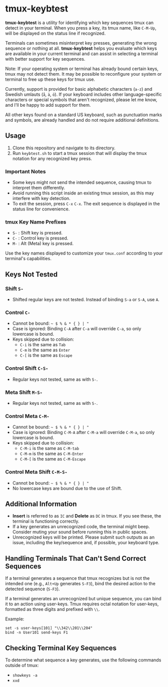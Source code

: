 # tmux-keybtest

**tmux-keybtest** is a utility for identifying which key sequences tmux can
detect in your terminal. When you press a key, its tmux name, like `C-M-Up`,
will be displayed on the status line if recognized.

Terminals can sometimes misinterpret key presses, generating the wrong sequence
or nothing at all. **tmux-keybtest** helps you evaluate which keys are
available in your current terminal and can assist in selecting a terminal with
better support for key sequences.

Note: If your operating system or terminal has already bound certain keys,
tmux may not detect them. It may be possible to reconfigure your system or
terminal to free up these keys for tmux use.

Currently, support is provided for basic alphabetic characters (`a-z`) and
Swedish umlauts (`å`, `ä`, `ö`). If your keyboard includes other
language-specific characters or special symbols that aren't recognized,
please let me know, and I'll be happy to add support for them.

All other keys found on a standard US keyboard, such as punctuation marks and
symbols, are already handled and do not require additional definitions.

## Usage

1. Clone this repository and navigate to its directory.
2. Run `keybtest.sh` to start a tmux session that will display the tmux
notation for any recognized key press.

### Important Notes

- Some keys might not send the intended sequence, causing tmux to interpret
them differently.
- Avoid running this script inside an existing tmux session, as this may
interfere with key detection.
- To exit the session, press `C-x` `C-x`. The exit sequence is displayed in
the status line for convenience.

### tmux Key Name Prefixes

- `S-` : Shift key is pressed.
- `C-` : Control key is pressed.
- `M-` : Alt (Meta) key is pressed.

Use the key names displayed to customize your `tmux.conf` according to your
terminal's capabilities.

## Keys Not Tested

### Shift `S-`

- Shifted regular keys are not tested. Instead of binding `S-a` or `S-A`,
use `A`.

### Control `C-`

- Cannot be bound: `~ $ % & * { } | "`
- Case is ignored: Binding `C-A` after `C-a` will override `C-a`, so only
lowercase is bound.
- Keys skipped due to collision:
  - `C-i` is the same as `Tab`
  - `C-m` is the same as `Enter`
  - `C-[` is the same as `Escape`

### Control Shift `C-S-`

- Regular keys not tested, same as with `S-`.

### Meta Shift `M-S-`

- Regular keys not tested, same as with `S-`.

### Control Meta `C-M-`

- Cannot be bound: `~ $ % & * { } | "`
- Case is ignored: Binding `C-M-A` after `C-M-a` will override `C-M-a`, so
only lowercase is bound.
- Keys skipped due to collision:
  - `C-M-i` is the same as `C-M-tab`
  - `C-M-m` is the same as `C-M-Enter`
  - `C-M-[` is the same as `C-M-Escape`

### Control Meta Shift `C-M-S-`

- Cannot be bound: `~ $ % & * { } | "`
- No lowercase keys are bound due to the use of Shift.

## Additional Information

- **Insert** is referred to as `IC` and **Delete** as `DC` in tmux. If you see
these, the terminal is functioning correctly.
- If a key generates an unrecognized code, the terminal might beep. Consider
muting your sound before running this in public spaces.
- Unrecognized keys will be printed. Please submit such outputs as an issue,
including the key/sequence and, if possible, your keyboard type.

## Handling Terminals That Can't Send Correct Sequences

If a terminal generates a sequence that tmux recognizes but is not the
intended one (e.g., `Alt+Up` generates `S-F3`), bind the desired action to the
detected sequence (`S-F3`).

If a terminal generates an unrecognized but unique sequence, you can bind it
to an action using user-keys. Tmux requires octal notation for user-keys,
formatted as three digits and prefixed with `\\`.

Example:

    set -s user-keys[101] "\\342\\201\\204"
    bind -n User101 send-keys F1

## Checking Terminal Key Sequences

To determine what sequence a key generates, use the following commands outside
of tmux:

- `showkeys -a`
- `xxd`
